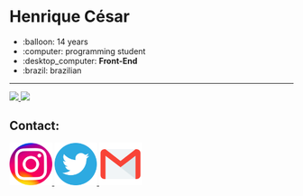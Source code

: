 <h1>Henrique César</h1>

<ul>
  <li>:balloon: 14 years</li>
  <li>:computer: programming student</li>
  <li>:desktop_computer: <b>Front-End</b></li>
  <li>:brazil: brazilian</li>
</ul>


<hr>

  <a href="https://github.com/henriquecesar139">
  <img height="180rem" src="https://github-readme-stats.vercel.app/api?username=henriquecesar139&show_icons=true&theme=dark&include_all_commits=true&count_private=true">
  <img height="180rem" src="https://github-readme-stats.vercel.app/api/top-langs/?username=henriquecesar139&layout=compact&langs_count=7&theme=dark">
</a>
  
<h2>Contact: </h2>

<a href="https://www.instagram.com/henriquecesar1395/">
  <img src="insta.png" width="15%">
</a>

<a href="https://twitter.com/MRCATFAT">
  <img src="twitter.png" width="15%">
</a>

<a href="mailto:henriquecesar1395@gmail.com">
  <img src="mail.png" width="15%">
</a>
